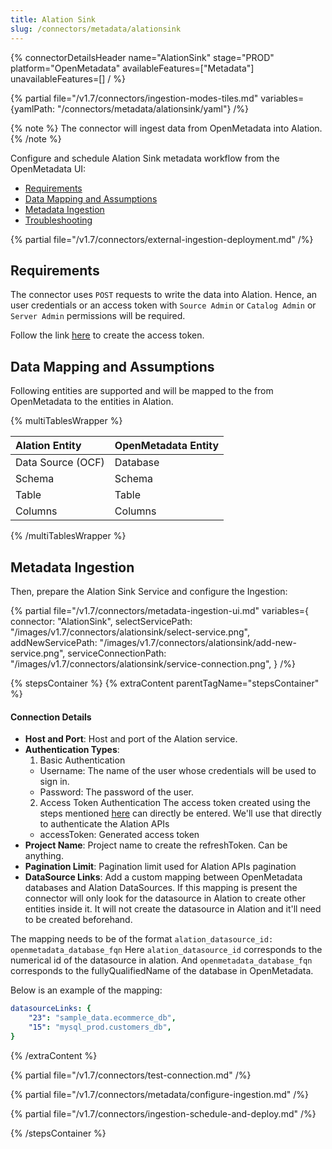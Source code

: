 ```yaml
---
title: Alation Sink
slug: /connectors/metadata/alationsink
---
```


{% connectorDetailsHeader
name="AlationSink"
stage="PROD"
platform="OpenMetadata"
availableFeatures=["Metadata"]
unavailableFeatures=[]
/ %}

{% partial file="/v1.7/connectors/ingestion-modes-tiles.md" variables={yamlPath: "/connectors/metadata/alationsink/yaml"} /%}

{% note %}
The connector will ingest data from OpenMetadata into Alation.
{% /note %}

Configure and schedule Alation Sink metadata workflow from the OpenMetadata UI:

- [Requirements](#requirements)
- [Data Mapping and Assumptions](#data-mapping-and-assumptions)
- [Metadata Ingestion](#metadata-ingestion)
- [Troubleshooting](/connectors/metadata/alationsink/troubleshooting)

{% partial file="/v1.7/connectors/external-ingestion-deployment.md" /%}

## Requirements

The connector uses `POST` requests to write the data into Alation.
Hence, an user credentials or an access token with `Source Admin` or `Catalog Admin` or `Server Admin` permissions will be required.

Follow the link [here](https://developer.alation.com/dev/docs/authentication-into-alation-apis#create-via-ui) to create the access token.

## Data Mapping and Assumptions

Following entities are supported and will be mapped to the from OpenMetadata to the entities in Alation.

{% multiTablesWrapper %}

| Alation Entity               | OpenMetadata Entity          |
| :----------------------------| :--------------------------- |
| Data Source (OCF)            | Database                     |
| Schema                       | Schema                       |
| Table                        | Table                        |
| Columns                      | Columns                      |

{% /multiTablesWrapper %}

## Metadata Ingestion

Then, prepare the Alation Sink Service and configure the Ingestion:

{% partial 
  file="/v1.7/connectors/metadata-ingestion-ui.md"
  variables={
    connector: "AlationSink", 
    selectServicePath: "/images/v1.7/connectors/alationsink/select-service.png",
    addNewServicePath: "/images/v1.7/connectors/alationsink/add-new-service.png",
    serviceConnectionPath: "/images/v1.7/connectors/alationsink/service-connection.png",
} 
/%}

{% stepsContainer %}
{% extraContent parentTagName="stepsContainer" %}

#### Connection Details

- **Host and Port**: Host and port of the Alation service.
- **Authentication Types**:
    1. Basic Authentication
    - Username: The name of the user whose credentials will be used to sign in.
    - Password: The password of the user.
    2. Access Token Authentication
    The access token created using the steps mentioned [here](https://developer.alation.com/dev/docs/authentication-into-alation-apis#create-via-ui) can directly be entered. We'll use that directly to authenticate the Alation APIs
    - accessToken: Generated access token
- **Project Name**: Project name to create the refreshToken. Can be anything.
- **Pagination Limit**: Pagination limit used for Alation APIs pagination
- **DataSource Links**: Add a custom mapping between OpenMetadata databases and Alation DataSources.
If this mapping is present the connector will only look for the datasource in Alation to create other entities inside it. It will not create the datasource in Alation and it'll need to be created beforehand.

The mapping needs to be of the format `alation_datasource_id: openmetadata_database_fqn`
Here `alation_datasource_id` corresponds to the numerical id of the datasource in alation.
And `openmetadata_database_fqn` corresponds to the fullyQualifiedName of the database in OpenMetadata.

Below is an example of the mapping:
```yaml
datasourceLinks: {
    "23": "sample_data.ecommerce_db",
    "15": "mysql_prod.customers_db",
}
```

{% /extraContent %}

{% partial file="/v1.7/connectors/test-connection.md" /%}

{% partial file="/v1.7/connectors/metadata/configure-ingestion.md" /%}

{% partial file="/v1.7/connectors/ingestion-schedule-and-deploy.md" /%}

{% /stepsContainer %}
